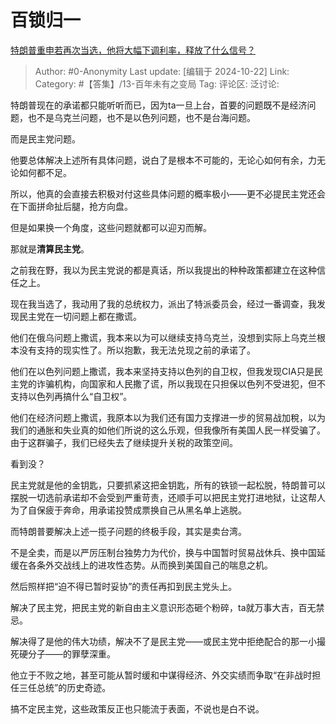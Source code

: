 # 百锁归一
[特朗普重申若再次当选，他将大幅下调利率，释放了什么信号？](https://www.zhihu.com/question/1553416540/answer/12184624375)

> Author: #0-Anonymity
> Last update: [编辑于 2024-10-22]
> Link:
> Category: #【答集】/13-百年未有之变局 
> Tag: 
> 评论区:
> 泛讨论:

特朗普现在的承诺都只能听听而已，因为ta一旦上台，首要的问题既不是经济问题，也不是乌克兰问题，也不是以色列问题，也不是台海问题。

而是民主党问题。

他要总体解决上述所有具体问题，说白了是根本不可能的，无论心如何有余，力无论如何都不足。

所以，他真的会直接去积极对付这些具体问题的概率极小——更不必提民主党还会在下面拼命扯后腿，抢方向盘。

但是如果换一个角度，这些问题就都可以迎刃而解。

那就是**清算民主党**。

之前我在野，我以为民主党说的都是真话，所以我提出的种种政策都建立在这种信任之上。

现在我当选了，我动用了我的总统权力，派出了特派委员会，经过一番调查，我发现民主党在一切问题上都在撒谎。

他们在俄乌问题上撒谎，我本来以为可以继续支持乌克兰，没想到实际上乌克兰根本没有支持的现实性了。所以抱歉，我无法兑现之前的承诺了。

他们在以色列问题上撒谎，我本来坚持支持以色列的自卫权，但我发现CIA只是民主党的诈骗机构，向国家和人民撒了谎，所以我现在只担保以色列不受进犯，但不支持以色列再搞什么“自卫权”。

他们在经济问题上撒谎，我原本以为我们还有国力支撑进一步的贸易战加稅，以为我们的通胀和失业真的如他们所说的这么乐观，但我像所有美国人民一样受骗了。由于这群骗子，我们已经失去了继续提升关税的政策空间。

看到没？

民主党就是他的金钥匙，只要抓紧这把金钥匙，所有的铁锁一起松脱，特朗普可以摆脱一切选前承诺却不会受到严重苛责，还顺手可以把民主党打进地狱，让这帮人为了自保疲于奔命，用承诺投赞成票换自己从黑名单上逃脱。

而特朗普要解决上述一揽子问题的终极手段，其实是卖台湾。

不是全卖，而是以严厉压制台独势力为代价，换与中国暂时贸易战休兵、换中国延缓在各条外交战线上的进攻性态势。从而换到美国自己的喘息之机。

然后照样把“迫不得已暂时妥协”的责任再扣到民主党头上。

解决了民主党，把民主党的新自由主义意识形态砸个粉碎，ta就万事大吉，百无禁忌。

解决得了是他的伟大功绩，解决不了是民主党——或民主党中拒绝配合的那一小撮死硬分子——的罪孽深重。

他立于不败之地，甚至可能从暂时缓和中谋得经济、外交实绩而争取“在非战时担任三任总统”的历史奇迹。

搞不定民主党，这些政策反正也只能流于表面，不说也是白不说。